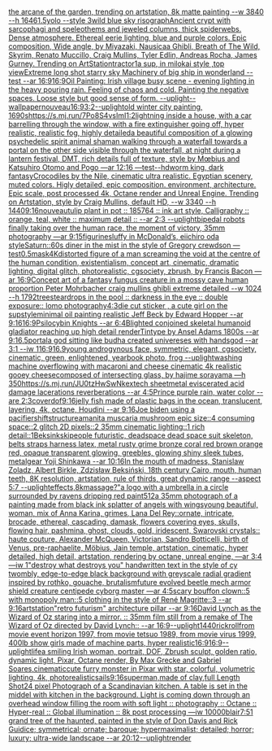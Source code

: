 [the arcane of the garden, trending on artstation, 8k matte painting --w 3840 --h 1646](https://www.ebank.nz/aiartgenerator?category=the%2520arcane%2520of%2520the%2520garden%2C%2520trending%2520on%2520artstation%2C%25208k%2520matte%2520painting%2520--w%25203840%2520--h%25201646)[1.5](https://www.ebank.nz/aiartgenerator?category=1.5)[yolo --style 3](https://www.ebank.nz/aiartgenerator?category=yolo%2520--style%25203)[wild blue sky risograph](https://www.ebank.nz/aiartgenerator?category=wild%2520blue%2520sky%2520risograph)[Ancient crypt with sarcophagi and speleothems and jeweled columns, thick spiderwebs. Dense atmosphere. Ethereal eerie lighting, blue and purple colors. Epic composition, Wide angle, by Miyazaki, Nausicaa Ghibli, Breath of The Wild, Skyrim, Renato Muccillo, Craig Mullins, Tyler Edlin, Andreas Rocha, James Gurney. Trending on ArtStation](https://www.ebank.nz/aiartgenerator?category=Ancient%2520crypt%2520with%2520sarcophagi%2520and%2520speleothems%2520and%2520jeweled%2520columns%2C%2520thick%2520spiderwebs.%2520Dense%2520atmosphere.%2520Ethereal%2520eerie%2520lighting%2C%2520blue%2520and%2520purple%2520colors.%2520Epic%2520composition%2C%2520Wide%2520angle%2C%2520by%2520Miyazaki%2C%2520Nausicaa%2520Ghibli%2C%2520Breath%2520of%2520The%2520Wild%2C%2520Skyrim%2C%2520Renato%2520Muccillo%2C%2520Craig%2520Mullins%2C%2520Tyler%2520Edlin%2C%2520Andreas%2520Rocha%2C%2520James%2520Gurney.%2520Trending%2520on%2520ArtStation)[tractor](https://www.ebank.nz/aiartgenerator?category=tractor)[1](https://www.ebank.nz/aiartgenerator?category=1)[a sup, in milokai style ,top view](https://www.ebank.nz/aiartgenerator?category=a%2520sup%2C%2520in%2520milokai%2520style%2520%2Ctop%2520view)[Extreme long shot starry sky Machinery of big ship in wonderland --test --ar 16:9](https://www.ebank.nz/aiartgenerator?category=Extreme%2520long%2520shot%2520starry%2520sky%2520Machinery%2520of%2520big%2520ship%2520in%2520wonderland%2520--test%2520--ar%252016%3A9)[16:9](https://www.ebank.nz/aiartgenerator?category=16%3A9)[Oil Painting: Irish village busy scene - evening lighting in the heavy pouring rain. Feeling of chaos and cold. Painting the negative spaces. Loose style but good sense of form. --uplight](https://www.ebank.nz/aiartgenerator?category=Oil%2520Painting%3A%2520Irish%2520village%2520busy%2520scene%2520-%2520evening%2520lighting%2520in%2520the%2520heavy%2520pouring%2520rain.%2520Feeling%2520of%2520chaos%2520and%2520cold.%2520Painting%2520the%2520negative%2520spaces.%2520Loose%2520style%2520but%2520good%2520sense%2520of%2520form.%2520--uplight)[--wallpaper](https://www.ebank.nz/aiartgenerator?category=--wallpaper)[nouveau](https://www.ebank.nz/aiartgenerator?category=nouveau)[16:9](https://www.ebank.nz/aiartgenerator?category=16%3A9)[3:2](https://www.ebank.nz/aiartgenerator?category=3%3A2)[--uplight](https://www.ebank.nz/aiartgenerator?category=--uplight)[old winter city painting, 1690s](https://www.ebank.nz/aiartgenerator?category=old%2520winter%2520city%2520painting%2C%25201690s)[<https://s.mj.run/7Po8S4vsImI>](https://www.ebank.nz/aiartgenerator?category=%3Chttps%3A//s.mj.run/7Po8S4vsImI%3E)[1:2](https://www.ebank.nz/aiartgenerator?category=1%3A2)[lightning inside a house, with a car barrelling through the window, with a fire extinguisher going off, hyper realistic, realistic fog, highly detailed](https://www.ebank.nz/aiartgenerator?category=lightning%2520inside%2520a%2520house%2C%2520with%2520a%2520car%2520barrelling%2520through%2520the%2520window%2C%2520with%2520a%2520fire%2520extinguisher%2520going%2520off%2C%2520hyper%2520realistic%2C%2520realistic%2520fog%2C%2520highly%2520detailed)[a beautiful composition of a glowing psychedelic spirit animal shaman walking through a waterfall towards a portal on the other side visible through the waterfall, at night during a lantern festival, DMT,  rich details full of texture, style by Mœbius and Katsuhiro Otomo and Pogo —ar 12:16 —test](https://www.ebank.nz/aiartgenerator?category=a%2520beautiful%2520composition%2520of%2520a%2520glowing%2520psychedelic%2520spirit%2520animal%2520shaman%2520walking%2520through%2520a%2520waterfall%2520towards%2520a%2520portal%2520on%2520the%2520other%2520side%2520visible%2520through%2520the%2520waterfall%2C%2520at%2520night%2520during%2520a%2520lantern%2520festival%2C%2520DMT%2C%2520%2520rich%2520details%2520full%2520of%2520texture%2C%2520style%2520by%2520M%C5%93bius%2520and%2520Katsuhiro%2520Otomo%2520and%2520Pogo%2520%E2%80%94ar%252012%3A16%2520%E2%80%94test)[--hd](https://www.ebank.nz/aiartgenerator?category=--hd)[worm king, dark fantasy](https://www.ebank.nz/aiartgenerator?category=worm%2520king%2C%2520dark%2520fantasy)[Crocodiles by the Nile, cinematic ultra realistic. Egyptian scenery, muted colors. Higly detailed, epic composition. environment, architecture. Epic scale, post processed 4k, Octane render and Unreal Engine. Trending on Artstation, style by Craig Mullins, default HD, --w 3340 --h 1440](https://www.ebank.nz/aiartgenerator?category=Crocodiles%2520by%2520the%2520Nile%2C%2520cinematic%2520ultra%2520realistic.%2520Egyptian%2520scenery%2C%2520muted%2520colors.%2520Higly%2520detailed%2C%2520epic%2520composition.%2520environment%2C%2520architecture.%2520Epic%2520scale%2C%2520post%2520processed%25204k%2C%2520Octane%2520render%2520and%2520Unreal%2520Engine.%2520Trending%2520on%2520Artstation%2C%2520style%2520by%2520Craig%2520Mullins%2C%2520default%2520HD%2C%2520--w%25203340%2520--h%25201440)[9:16](https://www.ebank.nz/aiartgenerator?category=9%3A16)[nouveau](https://www.ebank.nz/aiartgenerator?category=nouveau)[tulip plant in pot :: 185764 :: ink art style, Calligraphy :: orange, teal, white :: maximum detail :: --ar 2:3 --uplight](https://www.ebank.nz/aiartgenerator?category=tulip%2520plant%2520in%2520pot%2520%3A%3A%2520185764%2520%3A%3A%2520ink%2520art%2520style%2C%2520Calligraphy%2520%3A%3A%2520orange%2C%2520teal%2C%2520white%2520%3A%3A%2520maximum%2520detail%2520%3A%3A%2520--ar%25202%3A3%2520--uplight)[bipedal robots finally taking over the human race, the moment of victory, 35mm photography —ar 9:15](https://www.ebank.nz/aiartgenerator?category=bipedal%2520robots%2520finally%2520taking%2520over%2520the%2520human%2520race%2C%2520the%2520moment%2520of%2520victory%2C%252035mm%2520photography%2520%E2%80%94ar%25209%3A15)[figurines](https://www.ebank.nz/aiartgenerator?category=figurines)[luffy in McDonald’s, eiichiro oda style](https://www.ebank.nz/aiartgenerator?category=luffy%2520in%2520McDonald%E2%80%99s%2C%2520eiichiro%2520oda%2520style)[Saturn::](https://www.ebank.nz/aiartgenerator?category=Saturn%3A%3A)[60s diner in the mist in the style of Gregory crewdson —test](https://www.ebank.nz/aiartgenerator?category=60s%2520diner%2520in%2520the%2520mist%2520in%2520the%2520style%2520of%2520Gregory%2520crewdson%2520%E2%80%94test)[0.5](https://www.ebank.nz/aiartgenerator?category=0.5)[mask](https://www.ebank.nz/aiartgenerator?category=mask)[4K](https://www.ebank.nz/aiartgenerator?category=4K)[distorted figure of a man screaming the void at the centre of the human condition, existentialism, concept art, cinematic, dramatic lighting, digital glitch, photorealistic, cgsociety, zbrush, by Francis Bacon —ar 16:9](https://www.ebank.nz/aiartgenerator?category=distorted%2520figure%2520of%2520a%2520man%2520screaming%2520the%2520void%2520at%2520the%2520centre%2520of%2520the%2520human%2520condition%2C%2520existentialism%2C%2520concept%2520art%2C%2520cinematic%2C%2520dramatic%2520lighting%2C%2520digital%2520glitch%2C%2520photorealistic%2C%2520cgsociety%2C%2520zbrush%2C%2520by%2520Francis%2520Bacon%2520%E2%80%94ar%252016%3A9)[Concept art of a fantasy fungus creature in a mossy cave human proportion Peter Mohrbacher craig mullins ghibli extreme detailed  --w 1024 --h 1792](https://www.ebank.nz/aiartgenerator?category=Concept%2520art%2520of%2520a%2520fantasy%2520fungus%2520creature%2520in%2520a%2520mossy%2520cave%2520human%2520proportion%2520Peter%2520Mohrbacher%2520craig%2520mullins%2520ghibli%2520extreme%2520detailed%2520%2520--w%25201024%2520--h%25201792)[trees](https://www.ebank.nz/aiartgenerator?category=trees)[teardrops in the pool :: darkness in the eye :: double exposure:: lomo photography](https://www.ebank.nz/aiartgenerator?category=teardrops%2520in%2520the%2520pool%2520%3A%3A%2520darkness%2520in%2520the%2520eye%2520%3A%3A%2520double%2520exposure%3A%3A%2520lomo%2520photography)[4:3](https://www.ebank.nz/aiartgenerator?category=4%3A3)[die cut sticker , a cute girl on the sup](https://www.ebank.nz/aiartgenerator?category=die%2520cut%2520sticker%2520%2C%2520a%2520cute%2520girl%2520on%2520the%2520sup)[style](https://www.ebank.nz/aiartgenerator?category=style)[minimal oil painting realistic Jeff Beck by Edward Hopper --ar 9:16](https://www.ebank.nz/aiartgenerator?category=minimal%2520oil%2520painting%2520realistic%2520Jeff%2520Beck%2520by%2520Edward%2520Hopper%2520--ar%25209%3A16)[16:9](https://www.ebank.nz/aiartgenerator?category=16%3A9)[Psilocybin Knights --ar 6:4](https://www.ebank.nz/aiartgenerator?category=Psilocybin%2520Knights%2520--ar%25206%3A4)[Blighted conjoined skeletal  humanoid gladiator reaching up  high detail renderTintype by Ansel Adams 1800s --ar 9:16](https://www.ebank.nz/aiartgenerator?category=Blighted%2520conjoined%2520skeletal%2520%2520humanoid%2520gladiator%2520reaching%2520up%2520%2520high%2520detail%2520renderTintype%2520by%2520Ansel%2520Adams%25201800s%2520--ar%25209%3A16)[.5](https://www.ebank.nz/aiartgenerator?category=.5)[portal](https://www.ebank.nz/aiartgenerator?category=portal)[a god sitting like budha created univereses with hands](https://www.ebank.nz/aiartgenerator?category=a%2520god%2520sitting%2520like%2520budha%2520created%2520univereses%2520with%2520hands)[god --ar 3:1 --iw 1](https://www.ebank.nz/aiartgenerator?category=god%2520--ar%25203%3A1%2520--iw%25201)[16:9](https://www.ebank.nz/aiartgenerator?category=16%3A9)[16.9](https://www.ebank.nz/aiartgenerator?category=16.9)[young androgynous face, symmetric, elegant, cgsociety, cinematic, green, enlightened, yearbook photo, frog --uplight](https://www.ebank.nz/aiartgenerator?category=young%2520androgynous%2520face%2C%2520symmetric%2C%2520elegant%2C%2520cgsociety%2C%2520cinematic%2C%2520green%2C%2520enlightened%2C%2520yearbook%2520photo%2C%2520frog%2520--uplight)[washing machine overflowing with macaroni and cheese cinematic 4k realistic gooey cheese](https://www.ebank.nz/aiartgenerator?category=washing%2520machine%2520overflowing%2520with%2520macaroni%2520and%2520cheese%2520cinematic%25204k%2520realistic%2520gooey%2520cheese)[composed of intersecting glass, by hajime sorayama —h 350](https://www.ebank.nz/aiartgenerator?category=composed%2520of%2520intersecting%2520glass%2C%2520by%2520hajime%2520sorayama%2520%E2%80%94h%2520350)[<https://s.mj.run/JU0tzHwSwNk>](https://www.ebank.nz/aiartgenerator?category=%3Chttps%3A//s.mj.run/JU0tzHwSwNk%3E)[extech sheetmetal eviscerated acid damage lacerations reverberations --ar 4:5](https://www.ebank.nz/aiartgenerator?category=extech%2520sheetmetal%2520eviscerated%2520acid%2520damage%2520lacerations%2520reverberations%2520--ar%25204%3A5)[Prince purple rain, water color -- are 2:3](https://www.ebank.nz/aiartgenerator?category=Prince%2520purple%2520rain%2C%2520water%2520color%2520--%2520are%25202%3A3)[cover](https://www.ebank.nz/aiartgenerator?category=cover)[dof](https://www.ebank.nz/aiartgenerator?category=dof)[9:16](https://www.ebank.nz/aiartgenerator?category=9%3A16)[jelly fish made of plastic bags in the ocean, translucent, layering, 4k, octane, Houdini --ar 9:16](https://www.ebank.nz/aiartgenerator?category=jelly%2520fish%2520made%2520of%2520plastic%2520bags%2520in%2520the%2520ocean%2C%2520translucent%2C%2520layering%2C%25204k%2C%2520octane%2C%2520Houdini%2520--ar%25209%3A16)[Joe biden using a pacifier](https://www.ebank.nz/aiartgenerator?category=Joe%2520biden%2520using%2520a%2520pacifier)[shift](https://www.ebank.nz/aiartgenerator?category=shift)[structure](https://www.ebank.nz/aiartgenerator?category=structure)[amanita muscaria  mushroom epic size::4 consuming space::2 glitch 2D pixels::2 35mm cinematic lighting::1 rich detail::1](https://www.ebank.nz/aiartgenerator?category=amanita%2520muscaria%2520%2520mushroom%2520epic%2520size%3A%3A4%2520consuming%2520space%3A%3A2%2520glitch%25202D%2520pixels%3A%3A2%252035mm%2520cinematic%2520lighting%3A%3A1%2520rich%2520detail%3A%3A1)[Beksinkski](https://www.ebank.nz/aiartgenerator?category=Beksinkski)[people futuristic, deadspace dead space suit skeleton, belts straps harness latex, metal rusty grime bronze coral red brown orange red, opaque transparent glowing, greebles, glowing shiny sleek tubes, metalgear Yoji Shinkawa --ar 10:16](https://www.ebank.nz/aiartgenerator?category=people%2520futuristic%2C%2520deadspace%2520dead%2520space%2520suit%2520skeleton%2C%2520belts%2520straps%2520harness%2520latex%2C%2520metal%2520rusty%2520grime%2520bronze%2520coral%2520red%2520brown%2520orange%2520red%2C%2520opaque%2520transparent%2520glowing%2C%2520greebles%2C%2520glowing%2520shiny%2520sleek%2520tubes%2C%2520metalgear%2520Yoji%2520Shinkawa%2520--ar%252010%3A16)[In the mouth of madness, Stanislaw Zoladz, Albert Birkle, Zdzisław Beksiński, 18th century Cairo, mouth, human teeth, 8K resolution, artstation, rule of thirds, great dynamic range --aspect 5:7 --uplight](https://www.ebank.nz/aiartgenerator?category=In%2520the%2520mouth%2520of%2520madness%2C%2520Stanislaw%2520Zoladz%2C%2520Albert%2520Birkle%2C%2520Zdzis%C5%82aw%2520Beksi%C5%84ski%2C%252018th%2520century%2520Cairo%2C%2520mouth%2C%2520human%2520teeth%2C%25208K%2520resolution%2C%2520artstation%2C%2520rule%2520of%2520thirds%2C%2520great%2520dynamic%2520range%2520--aspect%25205%3A7%2520--uplight)[effects,8k](https://www.ebank.nz/aiartgenerator?category=effects%2C8k)[massage?"](https://www.ebank.nz/aiartgenerator?category=massage%3F%22)[a logo with a umbrella in a circle surrounded by ravens dripping red paint](https://www.ebank.nz/aiartgenerator?category=a%2520logo%2520with%2520a%2520umbrella%2520in%2520a%2520circle%2520surrounded%2520by%2520ravens%2520dripping%2520red%2520paint)[512](https://www.ebank.nz/aiartgenerator?category=512)[a 35mm photograph of a painting made from black ink splatter of angels with wings](https://www.ebank.nz/aiartgenerator?category=a%252035mm%2520photograph%2520of%2520a%2520painting%2520made%2520from%2520black%2520ink%2520splatter%2520of%2520angels%2520with%2520wings)[young beautiful, woman, mix of Anna Karina, grimes, Lana Del Rey::ornate, intricate, brocade, ethereal, cascading, damask, flowers covering eyes, skulls, flowing hair, pashmina, ghost, clouds, gold, iridescent, Swarovski crystals:: haute couture, Alexander McQueen, Victorian, Sandro Botticelli, birth of Venus, pre-raphaelite, Möbius, Jain temple, artstation, cinematic, hyper detailed, high detail, artstation, rendering by octane, unreal engine, —ar 3:4 —iw 1](https://www.ebank.nz/aiartgenerator?category=young%2520beautiful%2C%2520woman%2C%2520mix%2520of%2520Anna%2520Karina%2C%2520grimes%2C%2520Lana%2520Del%2520Rey%3A%3Aornate%2C%2520intricate%2C%2520brocade%2C%2520ethereal%2C%2520cascading%2C%2520damask%2C%2520flowers%2520covering%2520eyes%2C%2520skulls%2C%2520flowing%2520hair%2C%2520pashmina%2C%2520ghost%2C%2520clouds%2C%2520gold%2C%2520iridescent%2C%2520Swarovski%2520crystals%3A%3A%2520haute%2520couture%2C%2520Alexander%2520McQueen%2C%2520Victorian%2C%2520Sandro%2520Botticelli%2C%2520birth%2520of%2520Venus%2C%2520pre-raphaelite%2C%2520M%C3%B6bius%2C%2520Jain%2520temple%2C%2520artstation%2C%2520cinematic%2C%2520hyper%2520detailed%2C%2520high%2520detail%2C%2520artstation%2C%2520rendering%2520by%2520octane%2C%2520unreal%2520engine%2C%2520%E2%80%94ar%25203%3A4%2520%E2%80%94iw%25201)["destroy what destroys you" handwritten text in the style of cy twombly, edge-to-edge black background with greyscale radial gradient inspired by rothko, gouache, brutalism](https://www.ebank.nz/aiartgenerator?category=%22destroy%2520what%2520destroys%2520you%22%2520handwritten%2520text%2520in%2520the%2520style%2520of%2520cy%2520twombly%2C%2520edge-to-edge%2520black%2520background%2520with%2520greyscale%2520radial%2520gradient%2520inspired%2520by%2520rothko%2C%2520gouache%2C%2520brutalism)[future evolved beetle mech armor shield creature centipede cyborg master —ar 4:5](https://www.ebank.nz/aiartgenerator?category=future%2520evolved%2520beetle%2520mech%2520armor%2520shield%2520creature%2520centipede%2520cyborg%2520master%2520%E2%80%94ar%25204%3A5)[scary bouffon clown::5 with monopoly man::5 clothing in the style of René Magritte::3 --ar 9:16](https://www.ebank.nz/aiartgenerator?category=scary%2520bouffon%2520clown%3A%3A5%2520with%2520monopoly%2520man%3A%3A5%2520clothing%2520in%2520the%2520style%2520of%2520Ren%C3%A9%2520Magritte%3A%3A3%2520--ar%25209%3A16)[artstation](https://www.ebank.nz/aiartgenerator?category=artstation)["retro futurism" architecture pillar --ar 9:16](https://www.ebank.nz/aiartgenerator?category=%22retro%2520futurism%22%2520architecture%2520pillar%2520--ar%25209%3A16)[David Lynch as the Wizard of Oz staring into a mirror. :: 35mm film still from a remake of The Wizard of Oz directed by David Lynch:: --ar 16:9](https://www.ebank.nz/aiartgenerator?category=David%2520Lynch%2520as%2520the%2520Wizard%2520of%2520Oz%2520staring%2520into%2520a%2520mirror.%2520%3A%3A%252035mm%2520film%2520still%2520from%2520a%2520remake%2520of%2520The%2520Wizard%2520of%2520Oz%2520directed%2520by%2520David%2520Lynch%3A%3A%2520--ar%252016%3A9)[--uplight](https://www.ebank.nz/aiartgenerator?category=--uplight)[1440](https://www.ebank.nz/aiartgenerator?category=1440)[rickroll](https://www.ebank.nz/aiartgenerator?category=rickroll)[from movie event horizon 1997, from movie tetsuo 1989, from movie virus 1999, 400lb show girls made of machine parts, hyper realistic](https://www.ebank.nz/aiartgenerator?category=from%2520movie%2520event%2520horizon%25201997%2C%2520from%2520movie%2520tetsuo%25201989%2C%2520from%2520movie%2520virus%25201999%2C%2520400lb%2520show%2520girls%2520made%2520of%2520machine%2520parts%2C%2520hyper%2520realistic)[16:9](https://www.ebank.nz/aiartgenerator?category=16%3A9)[16:9](https://www.ebank.nz/aiartgenerator?category=16%3A9)[--uplight](https://www.ebank.nz/aiartgenerator?category=--uplight)[life](https://www.ebank.nz/aiartgenerator?category=life)[a smiling Irish woman, portrait, DOF, Zbrush sculpt, golden ratio, dynamic light, Pixar, Octane render, By Max Grecke and Gabriel Soares,cinematic](https://www.ebank.nz/aiartgenerator?category=a%2520smiling%2520Irish%2520woman%2C%2520portrait%2C%2520DOF%2C%2520Zbrush%2520sculpt%2C%2520golden%2520ratio%2C%2520dynamic%2520light%2C%2520Pixar%2C%2520Octane%2520render%2C%2520By%2520Max%2520Grecke%2520and%2520Gabriel%2520Soares%2Ccinematic)[cute furry monster in Pixar with star, colorful, volumetric lighting, 4k, photorealistic](https://www.ebank.nz/aiartgenerator?category=cute%2520furry%2520monster%2520in%2520Pixar%2520with%2520star%2C%2520colorful%2C%2520volumetric%2520lighting%2C%25204k%2C%2520photorealistic)[sails](https://www.ebank.nz/aiartgenerator?category=sails)[9:16](https://www.ebank.nz/aiartgenerator?category=9%3A16)[superman,made of clay,full Length Shot](https://www.ebank.nz/aiartgenerator?category=superman%2Cmade%2520of%2520clay%2Cfull%2520Length%2520Shot)[24 pixel Photograph of a Scandinavian kitchen. A table is set in the middel with kitchen in the background. Light is coming down through an overhead window filling the room with soft light :: photography :: Octane :: Hyper-real :: Global illumination  :: 8k post processing —iw 10000](https://www.ebank.nz/aiartgenerator?category=24%2520pixel%2520Photograph%2520of%2520a%2520Scandinavian%2520kitchen.%2520A%2520table%2520is%2520set%2520in%2520the%2520middel%2520with%2520kitchen%2520in%2520the%2520background.%2520Light%2520is%2520coming%2520down%2520through%2520an%2520overhead%2520window%2520filling%2520the%2520room%2520with%2520soft%2520light%2520%3A%3A%2520photography%2520%3A%3A%2520Octane%2520%3A%3A%2520Hyper-real%2520%3A%3A%2520Global%2520illumination%2520%2520%3A%3A%25208k%2520post%2520processing%2520%E2%80%94iw%252010000)[blair](https://www.ebank.nz/aiartgenerator?category=blair)[7:5](https://www.ebank.nz/aiartgenerator?category=7%3A5)[1 grand tree of the haunted, painted in the style of Don Davis and Rick Guidice; symmetrical; ornate; baroque; hypermaximalist; detailed; horror; luxury; ultra-wide landscape --ar 20:12](https://www.ebank.nz/aiartgenerator?category=1%2520grand%2520tree%2520of%2520the%2520haunted%2C%2520painted%2520in%2520the%2520style%2520of%2520Don%2520Davis%2520and%2520Rick%2520Guidice%3B%2520symmetrical%3B%2520ornate%3B%2520baroque%3B%2520hypermaximalist%3B%2520detailed%3B%2520horror%3B%2520luxury%3B%2520ultra-wide%2520landscape%2520--ar%252020%3A12)[--uplight](https://www.ebank.nz/aiartgenerator?category=--uplight)[render](https://www.ebank.nz/aiartgenerator?category=render)